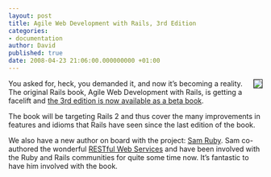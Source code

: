 ```yaml
---
layout: post
title: Agile Web Development with Rails, 3rd Edition
categories:
- documentation
author: David
published: true
date: 2008-04-23 21:06:00.000000000 +01:00
---
```

<p><a href="http://pragprog.com/titles/rails3/agile-web-development-with-rails-third-edition"><img src="/assets/2008/4/23/rails3.jpg_1208810865" align="right" border="1" style="margin: 0px 0px 10px 15px" /></a>You asked for, heck, you demanded it, and now it&#8217;s becoming a reality. The original Rails book, Agile Web Development with Rails, is getting a facelift and <a href="http://pragprog.com/titles/rails3/agile-web-development-with-rails-third-edition">the 3rd edition is now available as a beta book</a>.</p>
<p>The book will be targeting Rails 2 and thus cover the many improvements in features and idioms that Rails have seen since the last edition of the book.</p>
<p>We also have a new author on board with the project: <a href="http://intertwingly.net/blog/">Sam Ruby</a>. Sam co-authored the wonderful <a href="http://www.amazon.com/RESTful-Web-Services-Leonard-Richardson/dp/0596529260/ref=pd_bbs_sr_1?ie=UTF8&s=books&qid=1208984959&sr=8-1">RESTful Web Services</a> and have been involved with the Ruby and Rails communities for quite some time now. It&#8217;s fantastic to have him involved with the book.</p>